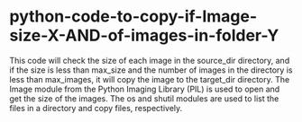 # python-code-to-copy-if-Image-size-X-AND-of-images-in-folder-Y
This code will check the size of each image in the source_dir directory, and if the size is less than max_size and the number of images in the directory is less than max_images, it will copy the image to the target_dir directory. The Image module from the Python Imaging Library (PIL) is used to open and get the size of the images. The os and shutil modules are used to list the files in a directory and copy files, respectively.
